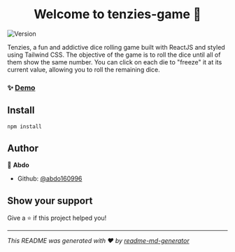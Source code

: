 <h1 align="center">Welcome to tenzies-game 👋</h1>
<p>
  <img alt="Version" src="https://img.shields.io/badge/version-0.0.1-blue.svg?cacheSeconds=2592000" />
</p>

<p>Tenzies, a fun and addictive dice rolling game built with ReactJS and styled using Tailwind CSS. The objective of the game is to roll the dice until all of them show the same number. You can click on each die to "freeze" it at its current value, allowing you to roll the remaining dice.</p>

### ✨ [Demo](https://abdo160996.github.io/tenzies-game-react/)

## Install

```sh
npm install
```

## Author

👤 **Abdo**

* Github: [@abdo160996](https://github.com/abdo160996)

## Show your support

Give a ⭐️ if this project helped you!

***
_This README was generated with ❤️ by [readme-md-generator](https://github.com/kefranabg/readme-md-generator)_
